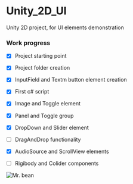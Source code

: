 # Unity_2D_UI
Unity 2D project, for UI elements demonstration

### Work progress
- [X] Project starting point
- [X] Project folder creation
- [X] InputField and Textm button element creation
- [X] First c# script
- [X] Image and Toggle element
- [X] Panel and Toggle group
- [X] DropDown and Slider element
- [ ] DragAndDrop functionality
- [X] AudioSource and ScrollView elements
- [ ] Rigibody and Colider components

      
![Mr. bean](https://th.bing.com/th/id/OIP.Z2_5btI6r--zidbP0gH-MQHaKL?rs=1&pid=ImgDetMain)
